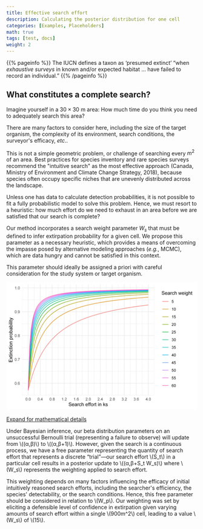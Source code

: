 ```yaml
---
title: Effective search effort
description: Calculating the posterior distribution for one cell
categories: [Examples, Placeholders]
math: true
tags: [test, docs]
weight: 2
---
```


{{% pageinfo %}}
The IUCN defines a taxon as ‘presumed extinct’ “when *exhaustive surveys* in known and/or expected habitat ... 
have failed to record an individual.”
{{% /pageinfo %}}

## What constitutes a complete search?

Imagine yourself in a $30\times30\text{ m}$ area: How much time do you think you need to adequately search this area?

There are many factors to consider here, including the size of the target organism, the complexity of its environment, 
search conditions, the surveyor's efficacy, *etc*.. 

This is not a simple geometric problem, or challenge of searching every $m^2$ of an area.
Best practices for species inventory and rare species surveys recommend 
the "intuitive search" as the most effective approach (Canada, Ministry of Environment and Climate Change Strategy, 2018), because species often occupy
specific niches that are unevenly distributed across the landscape.

Unless one has data to calculate detection probabilities, it is not possible to fit a fully probabilistic model 
to solve this problem. Hence, we must resort to a heuristic: how much effort do we 
need to exhaust in an area before we are satisfied that our search is complete?

Our method incorporates a search weight parameter $W_s$ that must be defined to infer
extirpation probability for a given cell. We propose this parameter as a necessary heuristic,
which provides a means of overcoming the impasse posed by alternative modeling approaches
(*e.g.*, MCMC), which are data hungry and cannot be satisfied in this context.

This parameter should ideally be assigned a priori with careful consideration for the
study system or target organism.

![Sweep of beta distribution points for search weighting](beta_sweep.jpg)

<p>
  <a class="btn btn-primary" data-bs-toggle="collapse" href="#collapseExample" role="button" aria-expanded="false" aria-controls="collapseExample">
    Expand for mathematical details
  </a>
</p>
<div class="collapse" id="collapseExample">
  <div class="card card-body">
<p>
 Under Bayesian inference, our beta distribution parameters on an unsuccessful 
 Bernoulli trial (representing a failure to observe) will update from \((α,β)\) to \((α,β+1)\). 
 However, given the search is a continuous process, we have a free parameter representing 
 the quantity of search effort that represents a discrete “trial”—our search effort \(S_t\)
 in a particular cell results in a posterior update to \((α,β+S_t W_s)\) where \(W_s\) 
 represents the weighting applied to search effort. 
 </p>
 <p>
 This weighting depends on many factors influencing the efficacy of initial 
 intuitively reasoned search efforts, including the searcher's efficiency, 
 the species' detectability, or the search conditions. 
 Hence, this free parameter should be considered in relation to \(W_p\). 
 Our weighting was set by eliciting a defensible level of confidence in extirpation 
 given varying amounts of search effort within a single \(900m^2\) cell, leading to a value 
 \(W_s\) of \(15\).
</p
  </div>
</div>

